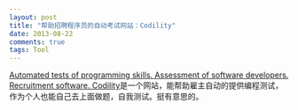 ```yaml
---
layout: post
title: "帮助招聘程序员的自动考试网站：Codility"
date: 2013-08-22
comments: true
tags: Tool
---
```

<p><a href="http://codility.com/">Automated tests of programming skills. Assessment of software developers. Recruitment software. Codility</a>是一个网站，能帮助雇主自动的提供编程测试，作为个人也能自己去上面做题，自我测试。挺有意思的。</p>